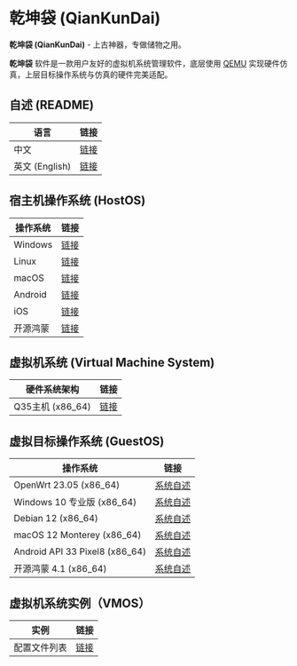 # 乾坤袋 (QianKunDai)
  **乾坤袋 (QianKunDai)** - 上古神器，专做储物之用。

  **乾坤袋** 软件是一款用户友好的虚拟机系统管理软件，底层使用 [QEMU](https://www.qemu.org/) 实现硬件仿真，上层目标操作系统与仿真的硬件完美适配。

## 自述 (README)
| 语言 | 链接 |
|------|------|
| 中文 | [链接](https://gitlab.com/david921518/qkd-app/blob/gitlab/README.md) |
| 英文 (English) | [链接](https://gitlab.com/david921518/qkd-app/blob/gitlab/README.en.md) |

## 宿主机操作系统 (HostOS)
| 操作系统 | 链接 |
|---------|------|
| Windows  | [链接](https://gitlab.com/david921518/qkd-app/blob/gitlab/doc/HostOS_Windows.md) |
| Linux | [链接](https://gitlab.com/david921518/qkd-app/blob/gitlab/doc/HostOS_Linux.md) |
| macOS | [链接](https://gitlab.com/david921518/qkd-app/blob/gitlab/doc/HostOS_macOS.md) |
| Android | [链接](https://gitlab.com/david921518/qkd-app/blob/gitlab/doc/HostOS_Android.md) |
| iOS | [链接](https://gitlab.com/david921518/qkd-app/blob/gitlab/doc/HostOS_iOS.md) |
| 开源鸿蒙 | [链接](https://gitlab.com/david921518/qkd-app/blob/gitlab/doc/HostOS_OHOS.md) |

## 虚拟机系统 (Virtual Machine System)
| 硬件系统架构 | 链接 |
|--------------|------|
| Q35主机 (x86_64) | [链接](https://gitlab.com/david921518/qkd-app/blob/gitlab/doc/VM_X86_64_Q35.md) |

## 虚拟目标操作系统 (GuestOS)
| 操作系统 | 链接 |
|---------|------|
| OpenWrt 23.05 (x86_64) | [系统自述](https://gitlab.com/david921518/qkd-app/blob/gitlab/doc/GuestOS_OpenWrt2305_x86_64.md) |
| Windows 10 专业版 (x86_64) | [系统自述](https://gitlab.com/david921518/qkd-app/blob/gitlab/doc/GuestOS_Windows10_Pro_x64.md) |
| Debian 12 (x86_64) | [系统自述](https://gitlab.com/david921518/qkd-app/blob/gitlab/doc/GuestOS_Debian12_amd64.md) |
| macOS 12 Monterey (x86_64) | [系统自述](https://gitlab.com/david921518/qkd-app/blob/gitlab/doc/GuestOS_macOS12_Monterey_x86_64.md) |
| Android API 33 Pixel8 (x86_64) | [系统自述](https://gitlab.com/david921518/qkd-app/blob/gitlab/doc/GuestOS_Android_API_33_Pixel8_x86_64.md) |
| 开源鸿蒙 4.1 (x86_64) | [系统自述](https://gitlab.com/david921518/qkd-app/blob/gitlab/doc/GuestOS_OHOS4_amd64.md) |

## 虚拟机系统实例（VMOS）
| 实例 | 链接 |
|---------|------|
| 配置文件列表 | [链接](https://gitlab.com/david921518/qkd-app/blob/gitlab/doc/vmos-examples/README.md) |
